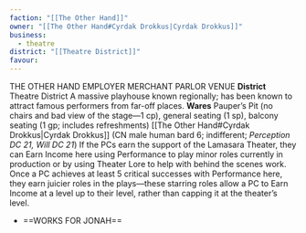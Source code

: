 ```yaml
---
faction: "[[The Other Hand]]"
owner: "[[The Other Hand#Cyrdak Drokkus|Cyrdak Drokkus]]"
business:
  - theatre
district: "[[Theatre District]]"
favour:
---
```

THE OTHER HAND EMPLOYER MERCHANT PARLOR VENUE 
**District** Theatre District
A massive playhouse known regionally; has been known to attract famous performers from far-off places. 
**Wares** Pauper’s Pit (no chairs and bad view of the stage—1 cp), general seating (1 sp), balcony seating (1 gp; includes refreshments) 
[[The Other Hand#Cyrdak Drokkus|Cyrdak Drokkus]] (CN male human bard 6; indifferent; *Perception DC 21, Will DC 21*) If the PCs earn the support of the Lamasara Theater, they can Earn Income here using Performance to play minor roles currently in production or by using Theater Lore to help with behind the scenes work. Once a PC achieves at least 5 critical successes with Performance here, they earn juicier roles in the plays—these starring roles allow a PC to Earn Income at a level up to their level, rather than capping it at the theater’s level. 
- ==WORKS FOR JONAH==